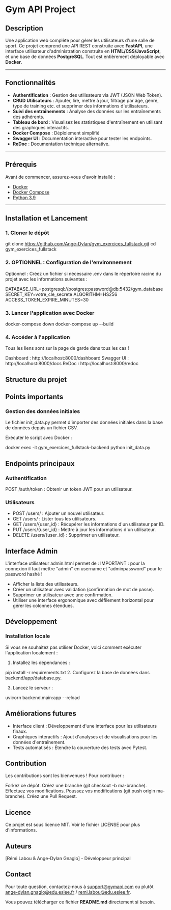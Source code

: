 # Gym API Project

## Description
Une application web complète pour gérer les utilisateurs d'une salle de sport. Ce projet comprend une API REST construite avec **FastAPI**, une interface utilisateur d'administration construite en **HTML/CSS/JavaScript**, et une base de données **PostgreSQL**. Tout est entièrement déployable avec **Docker**.


---

## Fonctionnalités
- **Authentification** : Gestion des utilisateurs via JWT (JSON Web Token).
- **CRUD Utilisateurs** : Ajouter, lire, mettre à jour, filtrage par âge, genre, type de training etc. et supprimer des informations d'utilisateurs.
- **Suivi des entraînements** : Analyse des données sur les entraînements des adhérents.
- **Tableau de bord** : Visualisez les statistiques d'entraînement en utilisant des graphiques interactifs.
- **Docker Compose** : Déploiement simplifié
- **Swagger UI** : Documentation interactive pour tester les endpoints.
- **ReDoc** : Documentation technique alternative.

---

## Prérequis
Avant de commencer, assurez-vous d'avoir installé :
- [Docker](https://www.docker.com/)
- [Docker Compose](https://docs.docker.com/compose/)
- [Python 3.9](https://www.python.org/downloads/)

---

## Installation et Lancement

### 1. Cloner le dépôt

git clone https://github.com/Ange-Dylan/gym_exercices_fullstack.git
cd gym_exercices_fullstack
### 2. OPTIONNEL : Configuration de l'environnement
Optionnel : Créez un fichier si nécessaire .env dans le répertoire racine du projet avec les informations suivantes :

DATABASE_URL=postgresql://postgres:password@db:5432/gym_database
SECRET_KEY=votre_cle_secrete
ALGORITHM=HS256
ACCESS_TOKEN_EXPIRE_MINUTES=30
### 3. Lancer l'application avec Docker
docker-compose down
docker-compose up --build
### 4. Accéder à l'application
Tous les liens sont sur la page de garde dans tous les cas !  

Dashboard : http://localhost:8000/dashboard
Swagger UI : http://localhost:8000/docs
ReDoc : http://localhost:8000/redoc

## Structure du projet

## Points importants

### Gestion des données initiales
Le fichier init_data.py permet d'importer des données initiales dans la base de données depuis un fichier CSV.

Exécuter le script avec Docker :


docker exec -it gym_exercices_fullstack-backend python init_data.py
## Endpoints principaux
### Authentification
POST /auth/token : Obtenir un token JWT pour un utilisateur.
### Utilisateurs
- POST /users/ : Ajouter un nouvel utilisateur.
- GET /users/ : Lister tous les utilisateurs.
- GET /users/{user_id} : Récupérer les informations d'un utilisateur par ID.
- PUT /users/{user_id} : Mettre à jour les informations d'un utilisateur.
- DELETE /users/{user_id} : Supprimer un utilisateur.

## Interface Admin
L'interface utilisateur admin.html permet de :
IMPORTANT : pour la connexion il faut mettre "admin" en username et "adminpassword" pour le password hashé !
- Afficher la liste des utilisateurs.
- Créer un utilisateur avec validation (confirmation de mot de passe).
- Supprimer un utilisateur avec une confirmation.
- Utiliser une interface ergonomique avec défilement horizontal pour gérer les colonnes étendues.
  
## Développement
### Installation locale
Si vous ne souhaitez pas utiliser Docker, voici comment exécuter l'application localement :

1. Installez les dépendances :


pip install -r requirements.txt
2. Configurez la base de données dans backend/app/database.py.

3. Lancez le serveur :

uvicorn backend.main:app --reload

## Améliorations futures
- Interface client : Développement d'une interface pour les utilisateurs finaux.
- Graphiques interactifs : Ajout d'analyses et de visualisations pour les données d'entraînement.
- Tests automatisés : Étendre la couverture des tests avec Pytest.


  
## Contribution
Les contributions sont les bienvenues ! Pour contribuer :

Forkez ce dépôt.
Créez une branche (git checkout -b ma-branche).
Effectuez vos modifications.
Poussez vos modifications (git push origin ma-branche).
Créez une Pull Request.
## Licence
Ce projet est sous licence MIT. Voir le fichier LICENSE pour plus d'informations.

## Auteurs
[Rémi Labou & Ange-Dylan Gnaglo] - Développeur principal

## Contact
Pour toute question, contactez-nous à support@gymapi.com ou plutôt ange-dylan.gnaglo@edu.esiee.fr / remi.labou@edu.esiee.fr.



Vous pouvez télécharger ce fichier **README.md** directement si besoin. 
